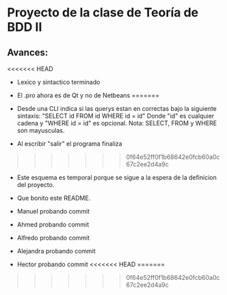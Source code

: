 Proyecto de la clase de Teoría de BDD II
========================================

Avances:
--------

<<<<<<< HEAD
* Lexico y sintactico terminado

* El .pro ahora es de Qt y no de Netbeans
=======
* Desde una CLI indica si las querys estan en correctas bajo la siguiente sintaxis:
"SELECT id FROM id WHERE id = id"
Donde "id" es cualquier cadena y "WHERE id = id" es opcional.
Nota: SELECT, FROM y WHERE son mayusculas.

* Al escribir "salir" el programa finaliza
>>>>>>> 0f64e52ff0f1b68642e0fcb60a0c67c2ee2d4a9c

* Este esquema es temporal porque se sigue a la espera de la definicion del proyecto.

* Que bonito este README.

* Manuel probando commit

* Ahmed probando commit

* Alfredo probando commit

* Alejandra probando commit

* Hector probando commit
<<<<<<< HEAD
=======

>>>>>>> 0f64e52ff0f1b68642e0fcb60a0c67c2ee2d4a9c
